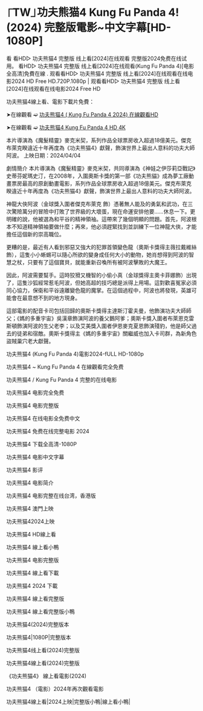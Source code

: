<h1>⎾TW⏌功夫熊猫4 Kung Fu Panda 4! (2024) 完整版電影~中文字幕[HD-1080P]</h1>

看 看HD▷ 功夫熊猫4 完整版 线上看[2024]在线观看 完整版2024免费在线试用。 看HD▷ 功夫熊猫4 完整版 线上看[2024]在线观看(Kung Fu Panda 4)[电影全高清]免費在線 . 观看看HD▷ 功夫熊猫4 完整版 线上看[2024]在线观看在线电影2024 HD Free HD.720P.1080p | 观看看HD▷ 功夫熊猫4 完整版 线上看[2024]在线观看在线电影2024 Free HD

功夫熊猫4線上看、電影下載片免費：


➤在線觀看 ➫️ [功夫熊猫4 ( Kung Fu Panda 4 2024) 在線觀看HD](https://123cinephilejourney.xyz/zh/movie/1011985/kung-fu-panda-4)

➤在線觀看 ➫️ [功夫熊猫4 Kung Fu Panda 4 HD 4K](https://123cinephilejourney.xyz/zh/movie/1011985/kung-fu-panda-4)

本片導演為《魔髮精靈》麥克米契，系列作品全球票房收入超過18億美元。傑克布萊克睽違近十年再度為《功夫熊猫4》獻聲，飾演世界上最出人意料的功夫大師阿波。 上映日期：2024/04/04

劇情簡介 本片導演為《魔髮精靈》麥克米契，共同導演為《神娃之伊莎莉亞戰記》史蒂芬妮瑪史汀，在2008年，入圍奧斯卡獎的第一部《功夫熊貓》成為夢工廠動畫票房最高的原創動畫電影，系列作品全球票房收入超過18億美元。傑克布萊克睽違近十年再度為《功夫熊猫4》獻聲，飾演世界上最出人意料的功夫大師阿波。

神龍大俠阿波（金球獎入圍者傑克布萊克 飾）憑著無人能及的勇氣和武功，在三次驚險萬分的冒險中打敗了世界級的大壞蛋，現在命運安排他要……休息一下。更明確的說，他被選為和平谷的精神領袖。這帶來了幾個明顯的問題。首先，阿波根本不知道精神領袖要做什麼；再來，他必須趕緊找到並訓練下一位神龍大俠，才能擔任這個新的崇高職位。

更糟的是，最近有人看到邪惡又強大的犯罪首領變色龍（奧斯卡獎得主薇拉戴維絲 飾），這隻小小蜥蜴可以隨心所欲的變身成任何大小的動物，她肖想得到阿波的智慧之杖，只要有了這個寶貝，就能重新召喚所有被阿波擊敗的大魔王。

因此，阿波需要幫手。這時狡猾又機智的小偷小真（金球獎得主奧卡菲娜飾）出現了，這隻沙狐經常惹毛阿波，但她高超的技巧總是派得上用場。這對歡喜冤家必須同心協力，保衛和平谷遠離變色龍的魔掌。在這個過程中，阿波也將發現，英雄可能會在最意想不到的地方現身。

這部電影的配音卡司包括回歸的奧斯卡獎得主達斯汀霍夫曼，他飾演功夫大師師父；《媽的多重宇宙》吳漢章飾演阿波的養父鵝阿爹；奧斯卡獎入圍者布萊恩克雷斯頓飾演阿波的生父老李；以及艾美獎入圍者伊恩麥克夏恩飾演殘豹，他是師父過去的徒弟和宿敵。奧斯卡獎得主《媽的多重宇宙》關繼威也加入卡司群，為新角色盜賊巢穴老大獻聲。

功夫熊猫4 (Kung Fu Panda 4)電影2024-fULL HD-1080p

功夫熊猫4 ~ Kung Fu Panda 4 在線觀看完全免费

功夫熊猫4 / Kung Fu Panda 4 完整的在线电影

功夫熊猫4 电影完全免费

功夫熊猫4 电影完整版

功夫熊猫4 在线电影全免费中文

功夫熊猫4 免费在线完整电影 2024

功夫熊猫4 下载全高清-1080P

功夫熊猫4 电影中文字幕

功夫熊猫4 影评

功夫熊猫4 电影简介

功夫熊猫4 电影完整在线台湾，香港版

功夫熊猫4 澳門上映

功夫熊猫42024上映

功夫熊猫4 HD線上看

功夫熊猫4 線上看小鴨

功夫熊猫4 电影完整版

功夫熊猫4 線上看下載

功夫熊猫4 2024 下載

功夫熊猫4 線上看完整版

功夫熊猫4 線上看完整版小鴨

功夫熊猫4(2024)完整版本

功夫熊猫4|1080P|完整版本

功夫熊猫4线上看(2024)完整版

功夫熊猫4線上看(2024)完整版

《功夫熊猫4》 線上看電影(2024)

功夫熊猫4 （電影）2024年再次觀看電影

功夫熊猫4線上看|2024上映|完整版小鴨|線上看小鴨|

